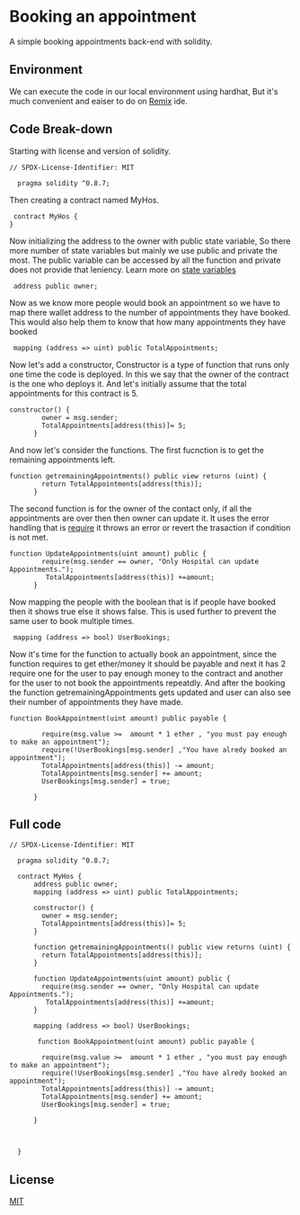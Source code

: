 # Booking an appointment

A simple booking appointments back-end with solidity.

## Environment

We can execute the code in our local environment using hardhat, But it's much convenient
and eaiser to do on [Remix](https://remix-project.org/) ide.

## Code Break-down

Starting with license and version of solidity.

```solidity
// SPDX-License-Identifier: MIT

  pragma solidity ^0.8.7;
```

Then creating a contract named MyHos.

```solidity
 contract MyHos {
}
```

Now initializing the address to the owner with public state variable, So there more number of state variables but mainly we use public and private the most. The public variable can be accessed by all the function and private does not provide that leniency. Learn more on [state variables](https://docs.soliditylang.org/en/v0.8.15/structure-of-a-contract.html#state-variables)

```solidity
 address public owner;
```

Now as we know more people would book an appointment so we have to map there wallet address to the number of appointments they have booked. This would also help them to know that how many appointments they have booked

```solidity
 mapping (address => uint) public TotalAppointments;
```

Now let's add a constructor, Constructor is a type of function that runs only one time the code is deployed. In this we say that the owner of the contract is the one who deploys it. And let's initially assume that the total appointments for this contract is 5.

```solidity
constructor() {
        owner = msg.sender;
        TotalAppointments[address(this)]= 5;
      }
```

And now let's consider the functions. The first fucnction is to get the remaining appointments left.

```solidity
function getremainingAppointments() public view returns (uint) {
        return TotalAppointments[address(this)];
      }
```

The second function is for the owner of the contact only, if all the appointments are over then then owner can update it. It uses the error handling that is [require](https://docs.soliditylang.org/en/v0.8.15/control-structures.html#panic-via-assert-and-error-via-require) it throws an error or revert the trasaction if condition is not met.

```solidity
function UpdateAppointments(uint amount) public {
        require(msg.sender == owner, "Only Hospital can update Appointments.");
         TotalAppointments[address(this)] +=amount;
      }
```

Now mapping the people with the boolean that is if people have booked then it shows true else it shows false. This is used further to prevent the same user to book multiple times.

```solidity
 mapping (address => bool) UserBookings;
```

Now it's time for the function to actually book an appointment, since the function requires to get ether/money it should be payable and next it has 2 require one for the user to pay enough money to the contract and another for the user to not book the appointments repeatdly. And after the booking the function getremainingAppointments gets updated and user can also see their number of appointments they have made.

```solidity
function BookAppointment(uint amount) public payable {

        require(msg.value >=  amount * 1 ether , "you must pay enough to make an appointment");
        require(!UserBookings[msg.sender] ,"You have alredy booked an appointment");
        TotalAppointments[address(this)] -= amount;
        TotalAppointments[msg.sender] += amount;
        UserBookings[msg.sender] = true;

      }
```

## Full code

```solidity
// SPDX-License-Identifier: MIT

  pragma solidity ^0.8.7;

  contract MyHos {
      address public owner;
      mapping (address => uint) public TotalAppointments;

      constructor() {
        owner = msg.sender;
        TotalAppointments[address(this)]= 5;
      }

      function getremainingAppointments() public view returns (uint) {
        return TotalAppointments[address(this)];
      }

      function UpdateAppointments(uint amount) public {
        require(msg.sender == owner, "Only Hospital can update Appointments.");
         TotalAppointments[address(this)] +=amount;
      }

      mapping (address => bool) UserBookings;

       function BookAppointment(uint amount) public payable {

        require(msg.value >=  amount * 1 ether , "you must pay enough to make an appointment");
        require(!UserBookings[msg.sender] ,"You have alredy booked an appointment");
        TotalAppointments[address(this)] -= amount;
        TotalAppointments[msg.sender] += amount;
        UserBookings[msg.sender] = true;

      }



  }
```

## License

[MIT](https://choosealicense.com/licenses/mit/)
